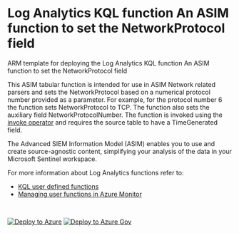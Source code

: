 # Log Analytics KQL function An ASIM function to set the NetworkProtocol field

ARM template for deploying the Log Analytics KQL function An ASIM function to set the NetworkProtocol field

This ASIM tabular function is intended for use in ASIM Network related parsers and sets the NetworkProtocol based on a numerical protocol number provided as a parameter. For example, for the protocol number 6 the function sets NetworkProtocol to TCP. The function also sets the auxiliary field NetworkProtocolNumber. The function is invoked using the [invoke operator](https://docs.microsoft.com/azure/data-explorer/kusto/query/invokeoperator) and requires the source table to have a TimeGenerated field.


The Advanced SIEM Information Model (ASIM) enables you to use and create source-agnostic content, simplifying your analysis of the data in your Microsoft Sentinel workspace.

For more information about Log Analytics functions refer to:

- [KQL user defined functions](https://docs.microsoft.com/azure/data-explorer/kusto/query/functions/user-defined-functions)
- [Managing user functions in Azure Monitor](https://docs.microsoft.com/azure/azure-monitor/logs/functions)

<br/>

[![Deploy to Azure](https://aka.ms/deploytoazurebutton)](https://portal.azure.com/#create/Microsoft.Template/https%3A%2F%2Fraw.githubusercontent.com%2FAzure%2FAzure-Sentinel%2Fmaster%2FASIM%2FLibrary%2FARM%2FASIM_ResolveNetworkProtocol%2FASIM_ResolveNetworkProtocol.json) [![Deploy to Azure Gov](https://aka.ms/deploytoazuregovbutton)](https://portal.azure.us/#create/Microsoft.Template/uri/https%3A%2F%2Fraw.githubusercontent.com%2FAzure%2FAzure-Sentinel%2Fmaster%2FASIM%2FLibrary%2FARM%2FASIM_ResolveNetworkProtocol%2FASIM_ResolveNetworkProtocol.json)
